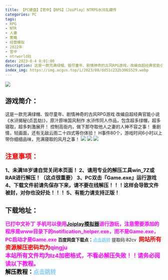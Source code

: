 ```yaml
---
title: 【PC硬盘】【官中】【RPG】［JoiPlay］NTRPG水浒乱寢传
categories: PC
tags:
- RPG
- NTR
- 人妻
- 策略
- 经营模拟
- 2022年
- 官中
- ntrworld社
date: 2023-8-4 8:01:00
description: 这是一款充满绿帽、毁尽童年、剧情神奇的古风RPG游戏，改编自超经典官能小说《水浒揭秘(贞芸劫)》，原汁原味国风制作水浒传同人作品，包含超多绿帽，超多寝取，超多刺激展开！控制高衙内，做下那夺取他人之妻的人神不容之事！重剧情，轻画面，还有无敌云雨二十四式等你体验！H事件80个，游戏时间6小时以上，带你细细品味，充满寝取的风月之事！
index_img: https://img.acgus.top/i/2023/08/dd51c232b3065529.webp
---
```

![](https://img.acgus.top/i/2023/08/dd51c232b3065529.webp)
## 游戏简介：
这是一款充满绿帽、毁尽童年、剧情神奇的古风RPG游戏
改编自超经典官能小说《水浒揭秘(贞芸劫)》，原汁原味国风制作
水浒传同人作品，包含超多绿帽，超多寝取，超多刺激展开！
控制高衙内，做下那夺取他人之妻的人神不容之事！
重剧情，轻画面，还有无敌云雨二十四式等你体验！
H事件80个，游戏时间6小时以上
带你细细品味，充满寝取的风月之事！
![](https://img.acgus.top/i/2023/08/1857163c9b065535.webp)
![](https://img.acgus.top/i/2023/08/41ab116951065531.webp)
![](https://img.acgus.top/i/2023/08/562ec1cb76065533.webp)





## <font color=#FF0000 >注意事项：</font>
<font size=3><b>1、未满18岁请自觉关闭本页面！
2、请用专业的解压工具win_7Z或RAR进行解压！（这点很重要）
3、PC双击『Game.exe』运行游戏
4、下载文件前请先保存下来，请不要在线解压！！！这样会导致文件被封，对你也没好处！！！
5、有能力请支持正版！</b></font>

## 下载地址：
<font color=#FF00FF size=3><b>已打中文补丁</b></font>
<font color=#FF00FF size=3>**手机可以使用[Joiplay模拟器](https://pan.baidu.com/s/18DqGRnvQRgRQtqM1JYSrYQ?pwd=967d)进行游玩，注意需要添加的程序是www目录下的notification_helper.exe，而不是Game.exe， PC启动才是Game.exe**</font>
<b>百度网盘下载点：</b><a href="https://pan.baidu.com/s/1Cp-tlT3zY7hMoKnlLQRg3A?pwd=82cv" style="color: #87CEEB;"><b>点击跳转</b></a> 提取码:82cv
<a style="padding: 0" href="https://post.qingju.org/AD/"><img style="max-width:100%" src="https://img.acgus.top/i/2024/07/478f689b8021d8d499ab43d21acf137a.gif" alt=""></a>
<b><font color=#FF0000 size=4>网站所有资源解压密码均为</b></font><b><font color=#FF00FF size=4>qingju</font><font color=#FF0000 ></font></b><br><b><font color=#FF00FF size=4>本站所有文件均为lz4加密格式，不看必解压失败！！请务必阅读以下教程。</b></font><br><b><font color=#000 size=4>解压教程：</b><a href="https://post.qingju.org/tutorial/000/" style="color: #87CEEB;"><b>点击跳转</b></a>
